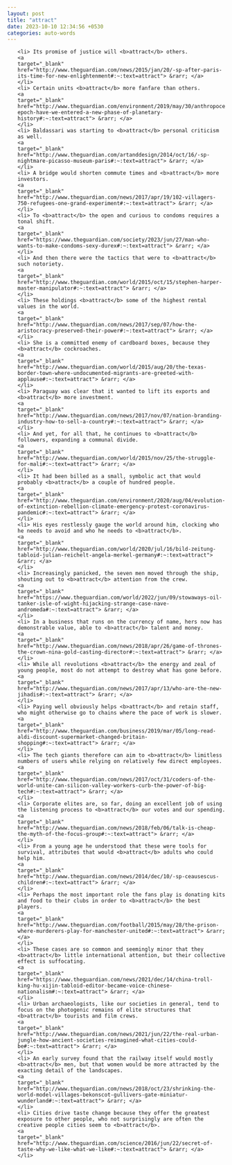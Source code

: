 ```yaml
---
layout: post
title: "attract"
date: 2023-10-10 12:34:56 +0530
categories: auto-words
---
```

<ol>

    <li> Its promise of justice will <b>attract</b> others.
    <a 
    target="_blank" 
    href="http://www.theguardian.com/news/2015/jan/20/-sp-after-paris-its-time-for-new-enlightenment#:~:text=attract"> &rarr; </a>
    </li>
    <li> Certain units <b>attract</b> more fanfare than others.
    <a 
    target="_blank" 
    href="http://www.theguardian.com/environment/2019/may/30/anthropocene-epoch-have-we-entered-a-new-phase-of-planetary-history#:~:text=attract"> &rarr; </a>
    </li>
    <li> Baldassari was starting to <b>attract</b> personal criticism as well.
    <a 
    target="_blank" 
    href="http://www.theguardian.com/artanddesign/2014/oct/16/-sp-nightmare-picasso-museum-paris#:~:text=attract"> &rarr; </a>
    </li>
    <li> A bridge would shorten commute times and <b>attract</b> more investors.
    <a 
    target="_blank" 
    href="http://www.theguardian.com/news/2017/apr/19/102-villagers-750-refugees-one-grand-experiment#:~:text=attract"> &rarr; </a>
    </li>
    <li> To <b>attract</b> the open and curious to condoms requires a tonal shift.
    <a 
    target="_blank" 
    href="https://www.theguardian.com/society/2023/jun/27/man-who-wants-to-make-condoms-sexy-durex#:~:text=attract"> &rarr; </a>
    </li>
    <li> And then there were the tactics that were to <b>attract</b> such notoriety.
    <a 
    target="_blank" 
    href="http://www.theguardian.com/world/2015/oct/15/stephen-harper-master-manipulator#:~:text=attract"> &rarr; </a>
    </li>
    <li> These holdings <b>attract</b> some of the highest rental values in the world.
    <a 
    target="_blank" 
    href="http://www.theguardian.com/news/2017/sep/07/how-the-aristocracy-preserved-their-power#:~:text=attract"> &rarr; </a>
    </li>
    <li> She is a committed enemy of cardboard boxes, because they <b>attract</b> cockroaches.
    <a 
    target="_blank" 
    href="http://www.theguardian.com/world/2015/aug/20/the-texas-border-town-where-undocumented-migrants-are-greeted-with-applause#:~:text=attract"> &rarr; </a>
    </li>
    <li> Paraguay was clear that it wanted to lift its exports and <b>attract</b> more investment.
    <a 
    target="_blank" 
    href="http://www.theguardian.com/news/2017/nov/07/nation-branding-industry-how-to-sell-a-country#:~:text=attract"> &rarr; </a>
    </li>
    <li> And yet, for all that, he continues to <b>attract</b> followers, expanding a communal divide.
    <a 
    target="_blank" 
    href="http://www.theguardian.com/world/2015/nov/25/the-struggle-for-mali#:~:text=attract"> &rarr; </a>
    </li>
    <li> It had been billed as a small, symbolic act that would probably <b>attract</b> a couple of hundred people.
    <a 
    target="_blank" 
    href="http://www.theguardian.com/environment/2020/aug/04/evolution-of-extinction-rebellion-climate-emergency-protest-coronavirus-pandemic#:~:text=attract"> &rarr; </a>
    </li>
    <li> His eyes restlessly gauge the world around him, clocking who he needs to avoid and who he needs to <b>attract</b>.
    <a 
    target="_blank" 
    href="http://www.theguardian.com/world/2020/jul/16/bild-zeitung-tabloid-julian-reichelt-angela-merkel-germany#:~:text=attract"> &rarr; </a>
    </li>
    <li> Increasingly panicked, the seven men moved through the ship, shouting out to <b>attract</b> attention from the crew.
    <a 
    target="_blank" 
    href="https://www.theguardian.com/world/2022/jun/09/stowaways-oil-tanker-isle-of-wight-hijacking-strange-case-nave-andromeda#:~:text=attract"> &rarr; </a>
    </li>
    <li> In a business that runs on the currency of name, hers now has demonstrable value, able to <b>attract</b> talent and money.
    <a 
    target="_blank" 
    href="http://www.theguardian.com/news/2018/apr/26/game-of-thrones-the-crown-nina-gold-casting-director#:~:text=attract"> &rarr; </a>
    </li>
    <li> While all revolutions <b>attract</b> the energy and zeal of young people, most do not attempt to destroy what has gone before.
    <a 
    target="_blank" 
    href="http://www.theguardian.com/news/2017/apr/13/who-are-the-new-jihadis#:~:text=attract"> &rarr; </a>
    </li>
    <li> Paying well obviously helps <b>attract</b> and retain staff, who might otherwise go to chains where the pace of work is slower.
    <a 
    target="_blank" 
    href="http://www.theguardian.com/business/2019/mar/05/long-read-aldi-discount-supermarket-changed-britain-shopping#:~:text=attract"> &rarr; </a>
    </li>
    <li> The tech giants therefore can aim to <b>attract</b> limitless numbers of users while relying on relatively few direct employees.
    <a 
    target="_blank" 
    href="http://www.theguardian.com/news/2017/oct/31/coders-of-the-world-unite-can-silicon-valley-workers-curb-the-power-of-big-tech#:~:text=attract"> &rarr; </a>
    </li>
    <li> Corporate elites are, so far, doing an excellent job of using the listening process to <b>attract</b> our votes and our spending.
    <a 
    target="_blank" 
    href="http://www.theguardian.com/news/2018/feb/06/talk-is-cheap-the-myth-of-the-focus-group#:~:text=attract"> &rarr; </a>
    </li>
    <li> From a young age he understood that these were tools for survival, attributes that would <b>attract</b> adults who could help him.
    <a 
    target="_blank" 
    href="http://www.theguardian.com/news/2014/dec/10/-sp-ceausescus-children#:~:text=attract"> &rarr; </a>
    </li>
    <li> Perhaps the most important role the fans play is donating kits and food to their clubs in order to <b>attract</b> the best players.
    <a 
    target="_blank" 
    href="http://www.theguardian.com/football/2015/may/28/the-prison-where-murderers-play-for-manchester-united#:~:text=attract"> &rarr; </a>
    </li>
    <li> These cases are so common and seemingly minor that they <b>attract</b> little international attention, but their collective effect is suffocating.
    <a 
    target="_blank" 
    href="https://www.theguardian.com/news/2021/dec/14/china-troll-king-hu-xijin-tabloid-editor-became-voice-chinese-nationalism#:~:text=attract"> &rarr; </a>
    </li>
    <li> Urban archaeologists, like our societies in general, tend to focus on the photogenic remains of elite structures that <b>attract</b> tourists and film crews.
    <a 
    target="_blank" 
    href="http://www.theguardian.com/news/2021/jun/22/the-real-urban-jungle-how-ancient-societies-reimagined-what-cities-could-be#:~:text=attract"> &rarr; </a>
    </li>
    <li> An early survey found that the railway itself would mostly <b>attract</b> men, but that women would be more attracted by the exacting detail of the landscapes.
    <a 
    target="_blank" 
    href="http://www.theguardian.com/news/2018/oct/23/shrinking-the-world-model-villages-bekonscot-gullivers-gate-miniatur-wunderland#:~:text=attract"> &rarr; </a>
    </li>
    <li> Cities drive taste change because they offer the greatest exposure to other people, who not surprisingly are often the creative people cities seem to <b>attract</b>.
    <a 
    target="_blank" 
    href="http://www.theguardian.com/science/2016/jun/22/secret-of-taste-why-we-like-what-we-like#:~:text=attract"> &rarr; </a>
    </li>
